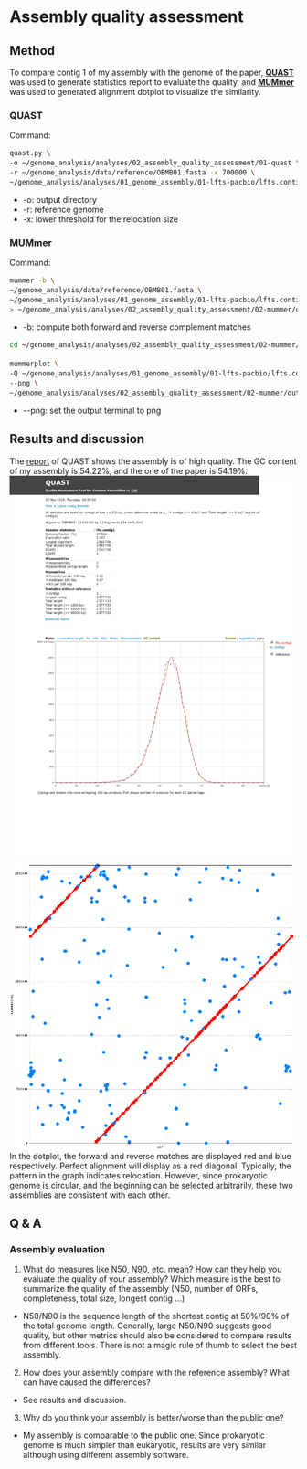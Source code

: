# Assembly quality assessment
## Method
To compare contig 1 of my assembly with the genome of the paper, [**QUAST**](http://quast.bioinf.spbau.ru/manual.html) was used to generate statistics report to evaluate the quality, and [**MUMmer**](http://mummer.sourceforge.net/manual/) was used to generated alignment dotplot to visualize the similarity.
### QUAST
Command:
```bash
quast.py \
-o ~/genome_analysis/analyses/02_assembly_quality_assessment/01-quast \
-r ~/genome_analysis/data/reference/OBMB01.fasta -x 700000 \
~/genome_analysis/analyses/01_genome_assembly/01-lfts-pacbio/lfts.contig1.fasta
```
- -o: output directory
- -r: reference genome
- -x: lower threshold for the relocation size
### MUMmer
Command:
```bash
mummer -b \
~/genome_analysis/data/reference/OBMB01.fasta \
~/genome_analysis/analyses/01_genome_assembly/01-lfts-pacbio/lfts.contig1.fasta \
> ~/genome_analysis/analyses/02_assembly_quality_assessment/02-mummer/output.mums
```
- -b: compute both forward and reverse complement matches
```bash
cd ~/genome_analysis/analyses/02_assembly_quality_assessment/02-mummer/

mummerplot \
-Q ~/genome_analysis/analyses/01_genome_assembly/01-lfts-pacbio/lfts.contig1.fasta \
--png \
~/genome_analysis/analyses/02_assembly_quality_assessment/02-mummer/output.mums
```
- --png: set the output terminal to png
## Results and discussion
The [report](/res/report.pdf) of QUAST shows the assembly is of high quality. The GC content of my assembly is 54.22%, and the one of the paper is 54.19%.
![QUAST](/res/quast.png)
![mummer](/res/out.png)
In the dotplot, the forward and reverse matches are displayed red and blue respectively. Perfect alignment will display as a red diagonal. Typically, the pattern in the graph indicates relocation. However, since prokaryotic genome is circular, and the beginning can be selected arbitrarily, these two assemblies are consistent with each other.
## Q & A
### Assembly evaluation
1. What do measures like N50, N90, etc. mean? How can they help you evaluate the quality of your assembly? Which measure is the best to summarize the quality of the assembly (N50, number of ORFs, completeness, total size, longest contig ...)
- N50/N90 is the sequence length of the shortest contig at 50%/90% of the total genome length. Generally, large N50/N90 suggests good quality, but other metrics should also be considered to compare results from different tools. There is not a magic rule of thumb to select the best assembly.
2. How does your assembly compare with the reference assembly? What can have caused the differences?
- See results and discussion.
3. Why do you think your assembly is better/worse than the public one?
- My assembly is comparable to the public one. Since prokaryotic genome is much simpler than eukaryotic, results are very similar although using different assembly software.